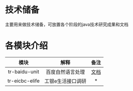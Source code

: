 # 技术储备

主要用来做技术储备，可放置各个阶段的java技术研究成果和文档

# 各模块介绍
| 模块  |  解释  |  备注  |
|:----:|:----:|:----:|
| tr-baidu-unit | 百度自然语言处理 | [文档](https://ai.baidu.com/docs#/UNIT-v2-intro/top) |
| tr-eicbc-elife | 工银e生活接口调研 | * |